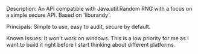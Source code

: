 Description:
An API compatible with Java.util.Random RNG with a focus on a simple secure API. Based on 'liburandy'.

Principals:
Simple to use, easy to audit, secure by default.

Known Issues:
It won't work on windows. This is a low priority for me as I want to build it right before I start thinking about different platforms.

